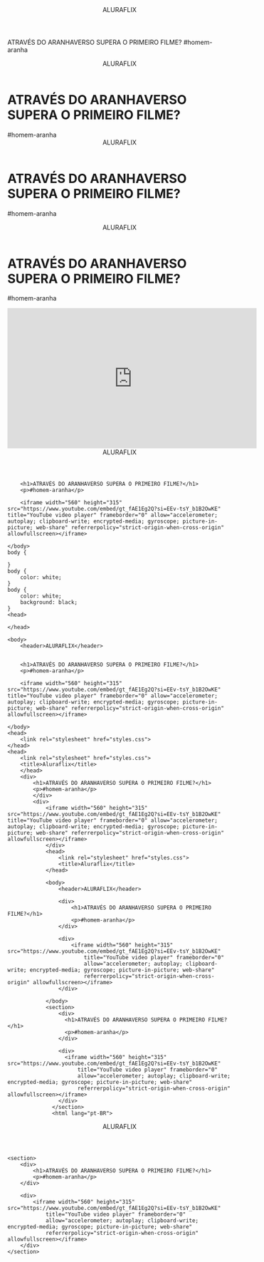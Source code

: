 
<header>ALURAFLIX</header>

ATRAVÉS DO ARANHAVERSO SUPERA O PRIMEIRO FILME?
#homem-aranha
<header>ALURAFLIX</header>

<h1>ATRAVÉS DO ARANHAVERSO SUPERA O PRIMEIRO FILME?</h1>
#homem-aranha
<header>ALURAFLIX</header>

<h1>ATRAVÉS DO ARANHAVERSO SUPERA O PRIMEIRO FILME?</h1>
<p>#homem-aranha</p>
<header>ALURAFLIX</header>

<h1>ATRAVÉS DO ARANHAVERSO SUPERA O PRIMEIRO FILME?</h1>
<p>#homem-aranha</p>
<iframe width="560" height="315" src="https://www.youtube.com/embed/gt_fAE1Eg2Q?si=EEv-tsY_b1B2OwKE" title="YouTube video player" frameborder="0" allow="accelerometer; autoplay; clipboard-write; encrypted-media; gyroscope; picture-in-picture; web-share" referrerpolicy="strict-origin-when-cross-origin" allowfullscreen></iframe
    <body>
        <header>ALURAFLIX</header>
    
        <h1>ATRAVÉS DO ARANHAVERSO SUPERA O PRIMEIRO FILME?</h1>
        <p>#homem-aranha</p>
    
        <iframe width="560" height="315" src="https://www.youtube.com/embed/gt_fAE1Eg2Q?si=EEv-tsY_b1B2OwKE" title="YouTube video player" frameborder="0" allow="accelerometer; autoplay; clipboard-write; encrypted-media; gyroscope; picture-in-picture; web-share" referrerpolicy="strict-origin-when-cross-origin" allowfullscreen></iframe>
    
    </body>
    body {

    }
    body {
        color: white;
    }
    body {
        color: white;
        background: black;
    }
    <head>

    </head>
    
    <body>
        <header>ALURAFLIX</header>
    
    
        <h1>ATRAVÉS DO ARANHAVERSO SUPERA O PRIMEIRO FILME?</h1>
        <p>#homem-aranha</p>
    
        <iframe width="560" height="315" src="https://www.youtube.com/embed/gt_fAE1Eg2Q?si=EEv-tsY_b1B2OwKE" title="YouTube video player" frameborder="0" allow="accelerometer; autoplay; clipboard-write; encrypted-media; gyroscope; picture-in-picture; web-share" referrerpolicy="strict-origin-when-cross-origin" allowfullscreen></iframe>
    
    </body>
    <head>
        <link rel="stylesheet" href="styles.css">
    </head>
    <head>
        <link rel="stylesheet" href="styles.css">
        <title>Aluraflix</title>
        </head>
        <div>
            <h1>ATRAVÉS DO ARANHAVERSO SUPERA O PRIMEIRO FILME?</h1>
            <p>#homem-aranha</p>
            </div>
            <div>
                <iframe width="560" height="315" src="https://www.youtube.com/embed/gt_fAE1Eg2Q?si=EEv-tsY_b1B2OwKE" title="YouTube video player" frameborder="0" allow="accelerometer; autoplay; clipboard-write; encrypted-media; gyroscope; picture-in-picture; web-share" referrerpolicy="strict-origin-when-cross-origin" allowfullscreen></iframe>
                </div>
                <head>
                    <link rel="stylesheet" href="styles.css">
                    <title>Aluraflix</title>
                </head>
                
                <body>
                    <header>ALURAFLIX</header>
                
                    <div>
                        <h1>ATRAVÉS DO ARANHAVERSO SUPERA O PRIMEIRO FILME?</h1>
                        <p>#homem-aranha</p>
                    </div>
                
                    <div>
                        <iframe width="560" height="315" src="https://www.youtube.com/embed/gt_fAE1Eg2Q?si=EEv-tsY_b1B2OwKE"
                            title="YouTube video player" frameborder="0"
                            allow="accelerometer; autoplay; clipboard-write; encrypted-media; gyroscope; picture-in-picture; web-share"
                            referrerpolicy="strict-origin-when-cross-origin" allowfullscreen></iframe>
                    </div>
                
                </body>
                <section>
                    <div>
                      <h1>ATRAVÉS DO ARANHAVERSO SUPERA O PRIMEIRO FILME?</h1>
                      <p>#homem-aranha</p>
                    </div>
                  
                    <div>
                      <iframe width="560" height="315" src="https://www.youtube.com/embed/gt_fAE1Eg2Q?si=EEv-tsY_b1B2OwKE"
                          title="YouTube video player" frameborder="0"
                          allow="accelerometer; autoplay; clipboard-write; encrypted-media; gyroscope; picture-in-picture; web-share"
                          referrerpolicy="strict-origin-when-cross-origin" allowfullscreen></iframe>
                    </div>
                  </section>
                  <html lang="pt-BR">
<head>
    <link rel="stylesheet" href="styles.css">
    <title>Aluraflix</title>
</head>

<body>
    <header>ALURAFLIX</header>

    <section>
        <div>
            <h1>ATRAVÉS DO ARANHAVERSO SUPERA O PRIMEIRO FILME?</h1>
            <p>#homem-aranha</p>
        </div>

        <div>
            <iframe width="560" height="315" src="https://www.youtube.com/embed/gt_fAE1Eg2Q?si=EEv-tsY_b1B2OwKE"
                title="YouTube video player" frameborder="0"
                allow="accelerometer; autoplay; clipboard-write; encrypted-media; gyroscope; picture-in-picture; web-share"
                referrerpolicy="strict-origin-when-cross-origin" allowfullscreen></iframe>
        </div>
    </section>

</body>

</html>
